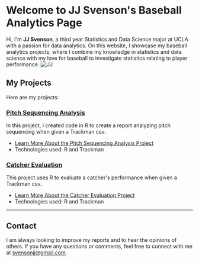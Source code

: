 # Welcome to JJ Svenson's Baseball Analytics Page

Hi, I'm **JJ Svenson**, a third year Statistics and Data Science major at UCLA with a passion for data analytics. On this website, I showcase my baseball analytics projects, where I combine my knowledge in statistics and data science with my love for baseball to investigate statistics relating to player performance.
![JJ](JJ.jpg)

## My Projects

Here are my projects:

### [Pitch Sequencing Analysis](#)
In this project, I created code in R to create a report analyzing pitch sequencing when given a Trackman csv.

- [Learn More About the Pitch Sequencing Analysis Project](sequencing.md)
- Technologies used: R and Trackman

### [Catcher Evaluation](#)
This project uses R to evaluate a catcher's performance when given a Trackman csv.

- [Learn More About the Catcher Evaluation Project](catching.md)
- Technologies used: R and Trackman

---

## Contact

I am always looking to improve my reports and to hear the opinions of others. If you have any questions or comments, feel free to connect with me at [svensonjj@gmail.com](mailto:svensonjj@gmail.com).
